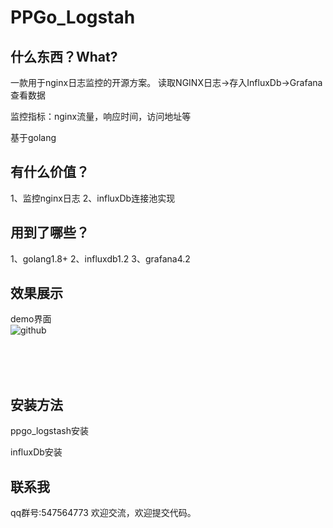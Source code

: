 PPGo_Logstah
====
什么东西？What?
----
一款用于nginx日志监控的开源方案。
读取NGINX日志->存入InfluxDb->Grafana查看数据

监控指标：nginx流量，响应时间，访问地址等

基于golang


有什么价值？
----
1、监控nginx日志
2、influxDb连接池实现

用到了哪些？
----
1、golang1.8+
2、influxdb1.2
3、grafana4.2


效果展示
----
demo界面<br/>
![github](https://github.com/george518/PPGo_Logstash/blob/master/testData/images/demo.png?raw=true "github")
<br/><br/>

<br/><br/>



安装方法
----
ppgo_logstash安装

influxDb安装


联系我
----
qq群号:547564773
欢迎交流，欢迎提交代码。

